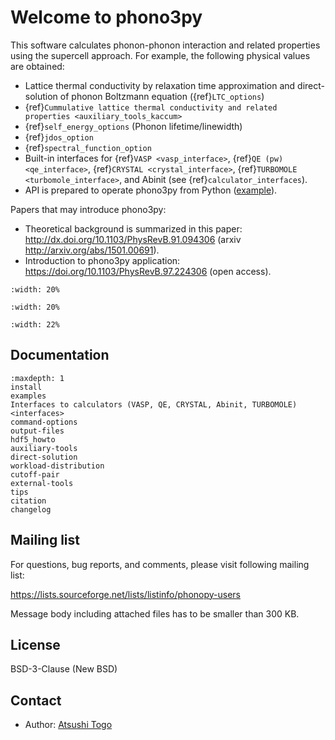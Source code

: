 # Welcome to phono3py

This software calculates phonon-phonon interaction and related properties using
the supercell approach. For example, the following physical values are obtained:

- Lattice thermal conductivity by relaxation time approximation and
  direct-solution of phonon Boltzmann equation ({ref}`LTC_options`)
- {ref}`Cummulative lattice thermal conductivity and related properties <auxiliary_tools_kaccum>`
- {ref}`self_energy_options` (Phonon lifetime/linewidth)
- {ref}`jdos_option`
- {ref}`spectral_function_option`
- Built-in interfaces for {ref}`VASP <vasp_interface>`,
  {ref}`QE (pw) <qe_interface>`, {ref}`CRYSTAL <crystal_interface>`,
  {ref}`TURBOMOLE <turbomole_interface>`, and Abinit (see
  {ref}`calculator_interfaces`).
- API is prepared to operate phono3py from Python
  ([example](https://github.com/phonopy/phono3py/blob/master/example/Si-PBEsol/Si.py)).

Papers that may introduce phono3py:

- Theoretical background is summarized in this paper:
  http://dx.doi.org/10.1103/PhysRevB.91.094306 (arxiv
  http://arxiv.org/abs/1501.00691).
- Introduction to phono3py application:
  https://doi.org/10.1103/PhysRevB.97.224306 (open access).

```{image} Si-kaccum.png
:width: 20%
```

```{image} Si-kaccum-MFP.png
:width: 20%
```

```{image} Si-kdeplot.png
:width: 22%
```

## Documentation

```{toctree}
:maxdepth: 1
install
examples
Interfaces to calculators (VASP, QE, CRYSTAL, Abinit, TURBOMOLE) <interfaces>
command-options
output-files
hdf5_howto
auxiliary-tools
direct-solution
workload-distribution
cutoff-pair
external-tools
tips
citation
changelog
```

## Mailing list

For questions, bug reports, and comments, please visit following mailing list:

https://lists.sourceforge.net/lists/listinfo/phonopy-users

Message body including attached files has to be smaller than 300 KB.

## License

BSD-3-Clause (New BSD)

## Contact

- Author: [Atsushi Togo](http://atztogo.github.io/)
